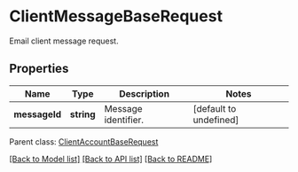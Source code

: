 # ClientMessageBaseRequest

Email client message request.             

## Properties
Name | Type | Description | Notes
---- | ---- | ----------- | -----
**messageId** | **string** | Message identifier.              | [default to undefined]

 Parent class: [ClientAccountBaseRequest](ClientAccountBaseRequest.md)


[[Back to Model list]](README.md#documentation-for-models) [[Back to API list]](README.md#documentation-for-api-endpoints) [[Back to README]](README.md)
